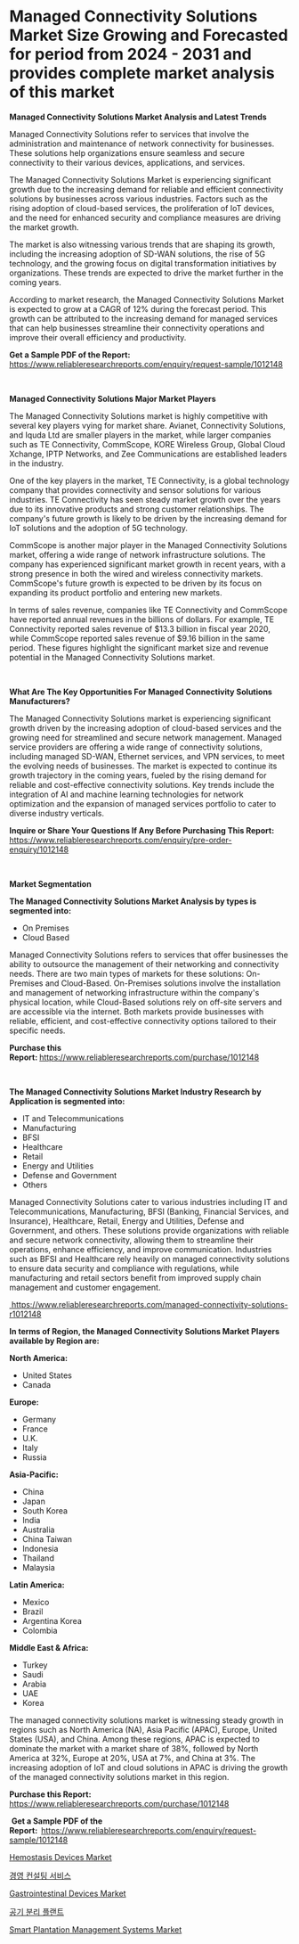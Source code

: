 <p><h1>Managed Connectivity Solutions Market Size Growing and Forecasted for period from 2024 - 2031 and provides complete market analysis of this market</h1></p><p><strong>Managed Connectivity Solutions Market Analysis and Latest Trends</strong></p>
<p><p>Managed Connectivity Solutions refer to services that involve the administration and maintenance of network connectivity for businesses. These solutions help organizations ensure seamless and secure connectivity to their various devices, applications, and services.</p><p>The Managed Connectivity Solutions Market is experiencing significant growth due to the increasing demand for reliable and efficient connectivity solutions by businesses across various industries. Factors such as the rising adoption of cloud-based services, the proliferation of IoT devices, and the need for enhanced security and compliance measures are driving the market growth.</p><p>The market is also witnessing various trends that are shaping its growth, including the increasing adoption of SD-WAN solutions, the rise of 5G technology, and the growing focus on digital transformation initiatives by organizations. These trends are expected to drive the market further in the coming years.</p><p>According to market research, the Managed Connectivity Solutions Market is expected to grow at a CAGR of 12% during the forecast period. This growth can be attributed to the increasing demand for managed services that can help businesses streamline their connectivity operations and improve their overall efficiency and productivity.</p></p>
<p><strong>Get a Sample PDF of the Report:&nbsp;</strong> <a href="https://www.reliableresearchreports.com/enquiry/request-sample/1012148">https://www.reliableresearchreports.com/enquiry/request-sample/1012148</a></p>
<p>&nbsp;</p>
<p><strong>Managed Connectivity Solutions Major Market Players</strong></p>
<p><p>The Managed Connectivity Solutions market is highly competitive with several key players vying for market share. Avianet, Connectivity Solutions, and Iquda Ltd are smaller players in the market, while larger companies such as TE Connectivity, CommScope, KORE Wireless Group, Global Cloud Xchange, IPTP Networks, and Zee Communications are established leaders in the industry.</p><p>One of the key players in the market, TE Connectivity, is a global technology company that provides connectivity and sensor solutions for various industries. TE Connectivity has seen steady market growth over the years due to its innovative products and strong customer relationships. The company's future growth is likely to be driven by the increasing demand for IoT solutions and the adoption of 5G technology.</p><p>CommScope is another major player in the Managed Connectivity Solutions market, offering a wide range of network infrastructure solutions. The company has experienced significant market growth in recent years, with a strong presence in both the wired and wireless connectivity markets. CommScope's future growth is expected to be driven by its focus on expanding its product portfolio and entering new markets.</p><p>In terms of sales revenue, companies like TE Connectivity and CommScope have reported annual revenues in the billions of dollars. For example, TE Connectivity reported sales revenue of $13.3 billion in fiscal year 2020, while CommScope reported sales revenue of $9.16 billion in the same period. These figures highlight the significant market size and revenue potential in the Managed Connectivity Solutions market.</p></p>
<p>&nbsp;</p>
<p><strong>What Are The Key Opportunities For Managed Connectivity Solutions Manufacturers?</strong></p>
<p><p>The Managed Connectivity Solutions market is experiencing significant growth driven by the increasing adoption of cloud-based services and the growing need for streamlined and secure network management. Managed service providers are offering a wide range of connectivity solutions, including managed SD-WAN, Ethernet services, and VPN services, to meet the evolving needs of businesses. The market is expected to continue its growth trajectory in the coming years, fueled by the rising demand for reliable and cost-effective connectivity solutions. Key trends include the integration of AI and machine learning technologies for network optimization and the expansion of managed services portfolio to cater to diverse industry verticals.</p></p>
<p><strong>Inquire or Share Your Questions If Any Before Purchasing This Report:</strong> <a href="https://www.reliableresearchreports.com/enquiry/pre-order-enquiry/1012148">https://www.reliableresearchreports.com/enquiry/pre-order-enquiry/1012148</a></p>
<p>&nbsp;</p>
<p><strong>Market Segmentation</strong></p>
<p><strong>The Managed Connectivity Solutions Market Analysis by types is segmented into:</strong></p>
<p><ul><li>On Premises</li><li>Cloud Based</li></ul></p>
<p><p>Managed Connectivity Solutions refers to services that offer businesses the ability to outsource the management of their networking and connectivity needs. There are two main types of markets for these solutions: On-Premises and Cloud-Based. On-Premises solutions involve the installation and management of networking infrastructure within the company's physical location, while Cloud-Based solutions rely on off-site servers and are accessible via the internet. Both markets provide businesses with reliable, efficient, and cost-effective connectivity options tailored to their specific needs.</p></p>
<p><strong>Purchase this Report:&nbsp;</strong><a href="https://www.reliableresearchreports.com/purchase/1012148">https://www.reliableresearchreports.com/purchase/1012148</a></p>
<p>&nbsp;</p>
<p><strong>The Managed Connectivity Solutions Market Industry Research by Application is segmented into:</strong></p>
<p><ul><li>IT and Telecommunications</li><li>Manufacturing</li><li>BFSI</li><li>Healthcare</li><li>Retail</li><li>Energy and Utilities</li><li>Defense and Government</li><li>Others</li></ul></p>
<p><p>Managed Connectivity Solutions cater to various industries including IT and Telecommunications, Manufacturing, BFSI (Banking, Financial Services, and Insurance), Healthcare, Retail, Energy and Utilities, Defense and Government, and others. These solutions provide organizations with reliable and secure network connectivity, allowing them to streamline their operations, enhance efficiency, and improve communication. Industries such as BFSI and Healthcare rely heavily on managed connectivity solutions to ensure data security and compliance with regulations, while manufacturing and retail sectors benefit from improved supply chain management and customer engagement.</p></p>
<p><a href="https://www.reliableresearchreports.com/managed-connectivity-solutions-r1012148">&nbsp;https://www.reliableresearchreports.com/managed-connectivity-solutions-r1012148</a></p>
<p><strong>In terms of Region, the Managed Connectivity Solutions Market Players available by Region are:</strong></p>
<p>
    <p> <strong> North America: </strong>
        <ul>
            <li>United States</li>
            <li>Canada</li>
        </ul>
        </p> 
    <p> <strong> Europe: </strong>
        <ul>
            <li>Germany</li>
            <li>France</li>
            <li>U.K.</li>
            <li>Italy</li>
            <li>Russia</li>
        </ul>
        </p> 
    <p> <strong> Asia-Pacific: </strong>
        <ul>
            <li>China</li>
            <li>Japan</li>
            <li>South Korea</li>
            <li>India</li>
            <li>Australia</li>
            <li>China Taiwan</li>
            <li>Indonesia</li>
            <li>Thailand</li>
            <li>Malaysia</li>
        </ul>
        </p> 
    <p> <strong> Latin America: </strong>
        <ul>
            <li>Mexico</li>
            <li>Brazil</li>
            <li>Argentina Korea</li>
            <li>Colombia</li>
        </ul>
        </p> 
    <p> <strong> Middle East & Africa: </strong>
        <ul>
            <li>Turkey</li>
            <li>Saudi</li>
            <li>Arabia</li>
            <li>UAE</li>
            <li>Korea</li>
        </ul>
    </p>
    </p>
<p><p>The managed connectivity solutions market is witnessing steady growth in regions such as North America (NA), Asia Pacific (APAC), Europe, United States (USA), and China. Among these regions, APAC is expected to dominate the market with a market share of 38%, followed by North America at 32%, Europe at 20%, USA at 7%, and China at 3%. The increasing adoption of IoT and cloud solutions in APAC is driving the growth of the managed connectivity solutions market in this region.</p></p>
<p><strong>Purchase this Report: </strong><a href="https://www.reliableresearchreports.com/purchase/1012148">https://www.reliableresearchreports.com/purchase/1012148</a></p>
<p>&nbsp;<strong>Get a Sample PDF of the Report:&nbsp;&nbsp;</strong><a href="https://www.reliableresearchreports.com/enquiry/request-sample/1012148">https://www.reliableresearchreports.com/enquiry/request-sample/1012148</a></p>
<p><strong></strong></p>
<p><p><a href="https://github.com/xphhkedv5/Market-Research-Report-List-1/blob/main/hemostasis-devices-market.md">Hemostasis Devices Market</a></p><p><a href="https://github.com/mithunmistry2258/Market-Research-Report-List-2/blob/main/532711678337.md">경영 컨설팅 서비스</a></p><p><a href="https://github.com/sofayahoo2023/Market-Research-Report-List-5/blob/main/gastrointestinal-devices-market.md">Gastrointestinal Devices Market</a></p><p><a href="https://github.com/konokaryan/Market-Research-Report-List-2/blob/main/132386578338.md">공기 분리 플랜트</a></p><p><a href="https://github.com/joannesouthgate/Market-Research-Report-List-4/blob/main/smart-plantation-management-systems-market.md">Smart Plantation Management Systems Market</a></p></p>